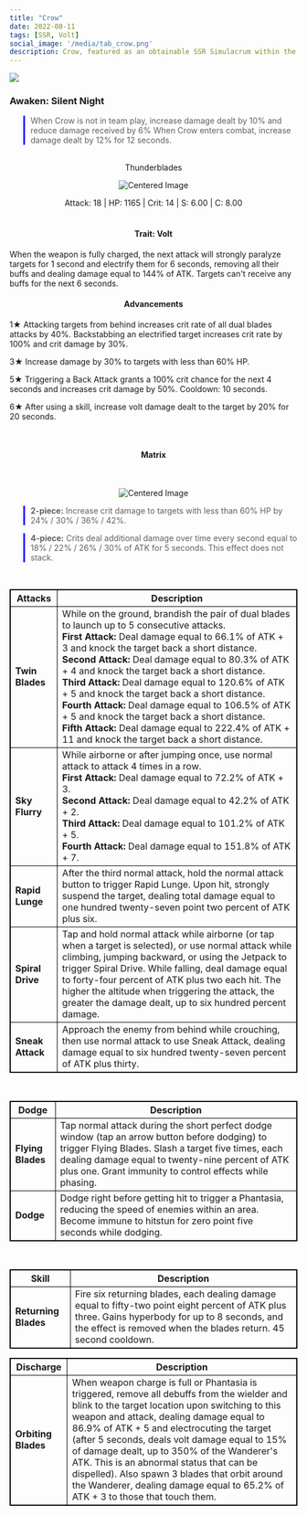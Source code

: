 ```yaml
---
title: "Crow"
date: 2022-08-11
tags: [SSR, Volt]
social_image: '/media/tab_crow.png'
description: Crow, featured as an obtainable SSR Simulacrum within the simulacrum system, associated with the weapon Thunderblades.
---
```

![](https://i.postimg.cc/fbLGFhZ2/Simulacrum-Crow-Awaken.webp)

### Awaken: Silent Night
> When Crow is not in team play, increase damage dealt by 10% and reduce damage received by 6% When Crow enters combat, increase damage dealt by 12% for 12 seconds.

</br>

<center>Thunderblades</center>
<p align="center">
<img src="https://i.postimg.cc/g0JXrrqY/Icon-Weapon-Thunderblades.webp" alt="Centered Image">
</p>
<center>
Attack: 18 | HP: 1165 | Crit: 14 | S: 6.00 | C: 8.00
</center>

</br>

<h4 style="text-align: center;"> Trait: Volt</h4>

When the weapon is fully charged, the next attack will strongly paralyze targets for 1 second and electrify them for 6 seconds, removing all their buffs and dealing damage equal to 144% of ATK. Targets can't receive any buffs for the next 6 seconds.

<h4 style="text-align: center;"> Advancements </h4>


1★ Attacking targets from behind increases crit rate of all dual blades attacks by 40%. Backstabbing an electrified target increases crit rate by 100% and crit damage by 30%.


3★ Increase damage by 30% to targets with less than 60% HP.


5★ Triggering a Back Attack grants a 100% crit chance for the next 4 seconds and increases crit damage by 50%. Cooldown: 10 seconds.

6★ After using a skill, increase volt damage dealt to the target by 20% for 20 seconds.


<style>
table {
    border-collapse: collapse;
}
table, th, td {
   border: 1.5px solid black;
}
blockquote {
    border-left: solid blue;
    padding-left: 10px;
}
</style>

</br>

<h4 style="text-align: center;"> Matrix </h4>

</br>


<p align="center">
    <img src="https://i.postimg.cc/h4N409wM/Crow-m.png" alt="Centered Image">
</p>

> **2-piece:** Increase crit damage to targets with less than 60% HP by 24% / 30% / 36% / 42%.

> **4-piece:** Crits deal additional damage over time every second equal to 18% / 22% / 26% / 30% of ATK for 5 seconds. This effect does not stack.

</br>

| Attacks | Description |
| --- | --- |
| **Twin Blades** | While on the ground, brandish the pair of dual blades to launch up to 5 consecutive attacks. </br> **First Attack:** Deal damage equal to 66.1% of ATK + 3 and knock the target back a short distance. </br> **Second Attack:** Deal damage equal to 80.3% of ATK + 4 and knock the target back a short distance. </br> **Third Attack:** Deal damage equal to 120.6% of ATK + 5 and knock the target back a short distance. </br> **Fourth Attack:** Deal damage equal to 106.5% of ATK + 5 and knock the target back a short distance. </br> **Fifth Attack:** Deal damage equal to 222.4% of ATK + 11 and knock the target back a short distance. |
| **Sky Flurry** | While airborne or after jumping once, use normal attack to attack 4 times in a row. </br> **First Attack:** Deal damage equal to 72.2% of ATK + 3. </br> **Second Attack:** Deal damage equal to 42.2% of ATK + 2. </br> **Third Attack:** Deal damage equal to 101.2% of ATK + 5. </br> **Fourth Attack:** Deal damage equal to 151.8% of ATK + 7.
| **Rapid Lunge** | After the third normal attack, hold the normal attack button to trigger Rapid Lunge. Upon hit, strongly suspend the target, dealing total damage equal to one hundred twenty-seven point two percent of ATK plus six.
| **Spiral Drive** | Tap and hold normal attack while airborne (or tap when a target is selected), or use normal attack while climbing, jumping backward, or using the Jetpack to trigger Spiral Drive. While falling, deal damage equal to forty-four percent of ATK plus two each hit. The higher the altitude when triggering the attack, the greater the damage dealt, up to six hundred percent damage.
| **Sneak Attack** | Approach the enemy from behind while crouching, then use normal attack to use Sneak Attack, dealing damage equal to six hundred twenty-seven percent of ATK plus thirty.

</br>

| Dodge | Description |
| --- | --- |
| **Flying Blades** | Tap normal attack during the short perfect dodge window (tap an arrow button before dodging) to trigger Flying Blades. Slash a target five times, each dealing damage equal to twenty-nine percent of ATK plus one. Grant immunity to control effects while phasing.
| **Dodge** | Dodge right before getting hit to trigger a Phantasia, reducing the speed of enemies within an area. Become immune to hitstun for zero point five seconds while dodging.

</br>

| Skill | Description |
| --- | --- |
| **Returning Blades** | Fire six returning blades, each dealing damage equal to fifty-two point eight percent of ATK plus three. Gains hyperbody for up to 8 seconds, and the effect is removed when the blades return. 45 second cooldown.


| Discharge | Description |
| --- | --- |
| **Orbiting Blades** | When weapon charge is full or Phantasia is triggered, remove all debuffs from the wielder and blink to the target location upon switching to this weapon and attack, dealing damage equal to 86.9% of ATK + 5 and electrocuting the target (after 5 seconds, deals volt damage equal to 15% of damage dealt, up to 350% of the Wanderer's ATK. This is an abnormal status that can be dispelled). Also spawn 3 blades that orbit around the Wanderer, dealing damage equal to 65.2% of ATK + 3 to those that touch them.


